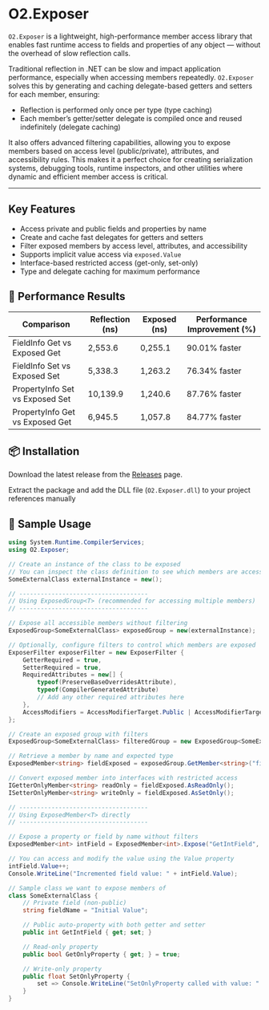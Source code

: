 # O2.Exposer

`O2.Exposer` is a lightweight, high-performance member access library that enables fast runtime access to fields and properties of any object — without the overhead of slow reflection calls.

Traditional reflection in .NET can be slow and impact application performance, especially when accessing members repeatedly. `O2.Exposer` solves this by generating and caching delegate-based getters and setters for each member, ensuring:

- Reflection is performed only once per type (type caching)
- Each member’s getter/setter delegate is compiled once and reused indefinitely (delegate caching)

It also offers advanced filtering capabilities, allowing you to expose members based on access level (public/private), attributes, and accessibility rules. This makes it a perfect choice for creating serialization systems, debugging tools, runtime inspectors, and other utilities where dynamic and efficient member access is critical.

---

## Key Features

- Access private and public fields and properties by name
- Create and cache fast delegates for getters and setters
- Filter exposed members by access level, attributes, and accessibility
- Supports implicit value access via `exposed.Value`
- Interface-based restricted access (get-only, set-only)
- Type and delegate caching for maximum performance

## 🔢 Performance Results

| Comparison                 | Reflection (ns) | Exposed (ns) | Performance Improvement (%) |
|----------------------------|-----------------|--------------|-----------------------------|
| FieldInfo Get vs Exposed Get       | 2,553.6         | 0,255.1        | 90.01% faster       |
| FieldInfo Set vs Exposed Set       | 5,338.3         | 1,263.2      | 76.34% faster       |
| PropertyInfo Set vs Exposed Set    | 10,139.9        | 1,240.6      | 87.76% faster       |        
| PropertyInfo Get vs Exposed Get    | 6,945.5         | 1,057.8      | 84.77% faster       |

## 📦 Installation

Download the latest release from the [Releases](https://github.com/OxygenButBeta/O2.Exposer/releases) page.

Extract the package and add the DLL file (`O2.Exposer.dll`) to your project references manually

## 📌 Sample Usage

```csharp
using System.Runtime.CompilerServices;
using O2.Exposer;

// Create an instance of the class to be exposed
// You can inspect the class definition to see which members are accessible in the bottom of the file
SomeExternalClass externalInstance = new();

// ------------------------------------
// Using ExposedGroup<T> (recommended for accessing multiple members)
// ------------------------------------

// Expose all accessible members without filtering
ExposedGroup<SomeExternalClass> exposedGroup = new(externalInstance);

// Optionally, configure filters to control which members are exposed
ExposerFilter exposerFilter = new ExposerFilter {
    GetterRequired = true,
    SetterRequired = true,
    RequiredAttributes = new[] {
        typeof(PreserveBaseOverridesAttribute),
        typeof(CompilerGeneratedAttribute)
        // Add any other required attributes here
    },
    AccessModifiers = AccessModifierTarget.Public | AccessModifierTarget.Protected | AccessModifierTarget.Internal
};

// Create an exposed group with filters
ExposedGroup<SomeExternalClass> filteredGroup = new ExposedGroup<SomeExternalClass>(externalInstance, exposerFilter);

// Retrieve a member by name and expected type
ExposedMember<string> fieldExposed = exposedGroup.GetMember<string>("fieldName");

// Convert exposed member into interfaces with restricted access
IGetterOnlyMember<string> readOnly = fieldExposed.AsReadOnly();
ISetterOnlyMember<string> writeOnly = fieldExposed.AsSetOnly();

// ------------------------------------
// Using ExposedMember<T> directly
// ------------------------------------

// Expose a property or field by name without filters
ExposedMember<int> intField = ExposedMember<int>.Expose("GetIntField", externalInstance);

// You can access and modify the value using the Value property
intField.Value++;
Console.WriteLine("Incremented field value: " + intField.Value);

// Sample class we want to expose members of
class SomeExternalClass {
    // Private field (non-public)
    string fieldName = "Initial Value";

    // Public auto-property with both getter and setter
    public int GetIntField { get; set; }

    // Read-only property
    public bool GetOnlyProperty { get; } = true;

    // Write-only property
    public float SetOnlyProperty {
        set => Console.WriteLine("SetOnlyProperty called with value: " + value);
    }
}
